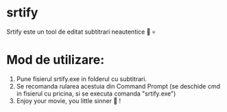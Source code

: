 # srtify
Srtify este un tool de editat subtitrari neautentice :checkered_flag: :skull:

#  Mod de utilizare:
 1. Pune fisierul srtify.exe in folderul cu subtitrari.
 2. Se recomanda rularea acestuia din Command Prompt (se deschide cmd in fisierul cu pricina, si se executa comanda "srtify.exe")
 3. Enjoy your movie, you little sinner :movie_camera: !
